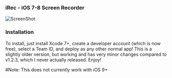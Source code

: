 ### iRec - iOS 7-8 Screen Recorder  

![ScreenShot](https://adatechri.com/iRecPreview.png)

### Installation  
  
To install, just install Xcode 7+, create a developer account (which is now free), select a Team ID, and deploy as any other normal app! This is a slightly older version, but working and has very minor changes compared to v1.2.3, which I never actually released. Enjoy!

#Note: This does not currently work with iOS 9+
